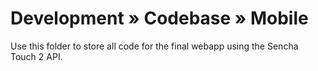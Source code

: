 # Development » Codebase » Mobile
Use this folder to store all code for the final webapp using the Sencha Touch 2 API.